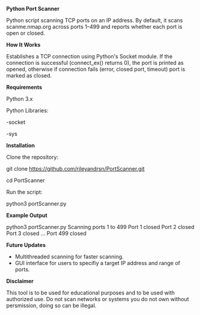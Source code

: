 **Python Port Scanner**

Python script scanning TCP ports on an IP address. By default, it scans scanme.nmap.org across ports 1–499 and reports whether each port is open or closed. 

**How It Works**

Establishes a TCP connection using Python's Socket module. If the connection is successful (connect_ex() returns 0), the port is printed as opened, otherwise if connection fails (error, closed port, timeout) port is marked as closed.

**Requirements**

Python 3.x

Python Libraries:

-socket

-sys

**Installation**

Clone the repository:

git clone https://github.com/rileyandrsn/PortScanner.git

cd PortScanner

Run the script:

python3 portScanner.py


**Example Output**

python3 portScanner.py 
Scanning ports 1 to 499
Port 1 closed
Port 2 closed
Port 3 closed
...
Port 499 closed

**Future Updates**

- Multithreaded scanning for faster scanning.
- GUI interface for users to specifiy a target IP address and range of ports.

**Disclaimer**

This tool is to be used for educational purposes and to be used with authorized use. Do not scan networks or systems you do not own without persmission, doing so can be illegal.

